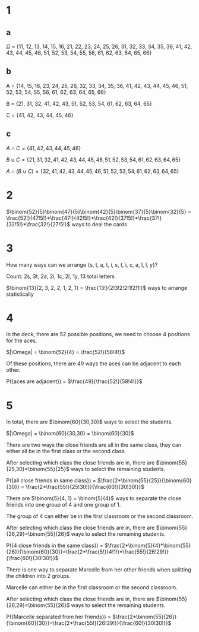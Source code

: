 # 1
## a
$\Omega$ = {11, 12, 13, 14, 15, 16, 21, 22, 23, 24, 25, 26, 31, 32, 33, 34, 35, 36, 41, 42, 43, 44, 45, 46, 51, 52, 53, 54, 55, 56, 61, 62, 63, 64, 65, 66}

## b
A = {14, 15, 16, 23, 24, 25, 26, 32, 33, 34, 35, 36, 41, 42, 43, 44, 45, 46, 51, 52, 53, 54, 55, 56, 61, 62, 63, 64, 65, 66}

B = {21, 31, 32, 41, 42, 43, 51, 52, 53, 54, 61, 62, 63, 64, 65}

C = {41, 42, 43, 44, 45, 46}

## c
$A \cap C = \{41, 42, 43, 44, 45, 46\}$

$B \cup C = \{21, 31, 32, 41, 42, 43, 44, 45, 46, 51, 52, 53, 54, 61, 62, 63, 64, 65\}$

$A \cap (B \cup C) = \{32, 41, 42, 43, 44, 45, 46, 51, 52, 53, 54, 61, 62, 63, 64, 65\}$

# 2
$\binom{52}{5}\binom{47}{5}\binom{42}{5}\binom{37}{5}\binom{32}{5} = \frac{52!}{47!5!}*\frac{47!}{42!5!}*\frac{42!}{37!5!}*\frac{37!}{32!5!}*\frac{32!}{27!5!}$ ways to deal the cards

# 3
How many ways can we arrange {s, t, a, t, i, s, t, i, c, a, l, l, y}?

Count: 2s, 3t, 2a, 2i, 1c, 2l, 1y, 13 total letters

$\binom{13}{2, 3, 2, 2, 1, 2, 1} = \frac{13!}{2!3!2!2!1!2!1!}$ ways to arrange statistically

# 4
In the deck, there are 52 possible positions, we need to choose 4 positions for the aces.

$|\Omega| = \binom{52}{4} = \frac{52!}{58!4!}$

Of these positions, there are 49 ways the aces can be adjacent to each other.

P({aces are adjacent}) = $\frac{49}{\frac{52!}{58!4!}}$

# 5
In total, there are $\binom{60}{30,30}$ ways to select the students.

$|\Omega| = \binom{60}{30,30} = \binom{60}{30}$

There are two ways the close friends are all in the same class, they can either all be in the first class or the second class.

After selecting which class the close friends are in, there are $\binom{55}{25,30}=\binom{55}{25}$ ways to select the remaining students.

P({all close friends in same class}) = $\frac{2*\binom{55}{25}}{\binom{60}{30}} = \frac{2*\frac{55!}{25!30!}}{\frac{60!}{30!30!}}$

There are $\binom{5}{4, 1} = \binom{5}{4}$ ways to separate the close friends into one group of 4 and one group of 1.

The group of 4 can either be in the first classroom or the second classroom.

After selecting which class the close friends are in, there are $\binom{55}{26,29}=\binom{55}{26}$ ways to select the remaining students.

P({4 close friends in the same class}) = $\frac{2*\binom{5}{4}*\binom{55}{26}}{\binom{60}{30}}=\frac{2*\frac{5!}{4!1!}*\frac{55!}{26!29!}}{\frac{60!}{30!30!}}$

There is one way to separate Marcelle from her other friends when splitting the children into 2 groups.

Marcelle can either be in the first classroom or the second classroom.

After selecting which class the close friends are in, there are $\binom{55}{26,29}=\binom{55}{26}$ ways to select the remaining students.

P({Marcelle separated from her friends}) = $\frac{2*\binom{55}{26}}{\binom{60}{30}}=\frac{2*\frac{55!}{26!29!}}{\frac{60!}{30!30!}}$
